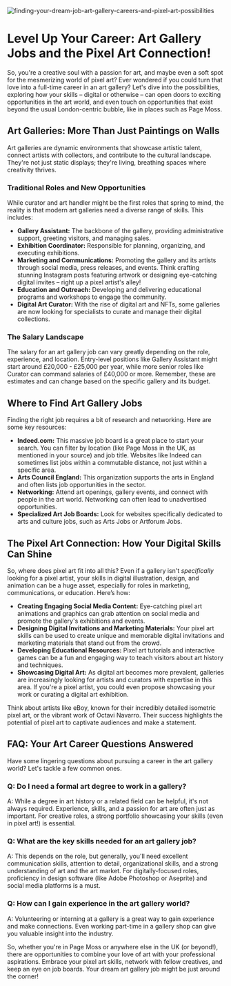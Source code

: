 ![finding-your-dream-job-art-gallery-careers-and-pixel-art-possibilities](https://images.pexels.com/photos/33449259/pexels-photo-33449259.png?auto=compress&cs=tinysrgb&fit=crop&h=627&w=1200)

# Level Up Your Career: Art Gallery Jobs and the Pixel Art Connection!

So, you're a creative soul with a passion for art, and maybe even a soft spot for the mesmerizing world of pixel art? Ever wondered if you could turn that love into a full-time career in an art gallery? Let's dive into the possibilities, exploring how your skills – digital or otherwise – can open doors to exciting opportunities in the art world, and even touch on opportunities that exist beyond the usual London-centric bubble, like in places such as Page Moss.

## Art Galleries: More Than Just Paintings on Walls

Art galleries are dynamic environments that showcase artistic talent, connect artists with collectors, and contribute to the cultural landscape. They're not just static displays; they're living, breathing spaces where creativity thrives.

### Traditional Roles and New Opportunities

While curator and art handler might be the first roles that spring to mind, the reality is that modern art galleries need a diverse range of skills. This includes:

*   **Gallery Assistant:** The backbone of the gallery, providing administrative support, greeting visitors, and managing sales.
*   **Exhibition Coordinator:** Responsible for planning, organizing, and executing exhibitions.
*   **Marketing and Communications:** Promoting the gallery and its artists through social media, press releases, and events. Think crafting stunning Instagram posts featuring artwork or designing eye-catching digital invites – right up a pixel artist's alley!
*   **Education and Outreach:** Developing and delivering educational programs and workshops to engage the community.
*   **Digital Art Curator:** With the rise of digital art and NFTs, some galleries are now looking for specialists to curate and manage their digital collections.

### The Salary Landscape

The salary for an art gallery job can vary greatly depending on the role, experience, and location. Entry-level positions like Gallery Assistant might start around £20,000 - £25,000 per year, while more senior roles like Curator can command salaries of £40,000 or more. Remember, these are estimates and can change based on the specific gallery and its budget.

## Where to Find Art Gallery Jobs

Finding the right job requires a bit of research and networking. Here are some key resources:

*   **Indeed.com:** This massive job board is a great place to start your search. You can filter by location (like Page Moss in the UK, as mentioned in your source) and job title. Websites like Indeed can sometimes list jobs within a commutable distance, not just within a specific area.
*   **Arts Council England:** This organization supports the arts in England and often lists job opportunities in the sector.
*   **Networking:** Attend art openings, gallery events, and connect with people in the art world. Networking can often lead to unadvertised opportunities.
*   **Specialized Art Job Boards:** Look for websites specifically dedicated to arts and culture jobs, such as Arts Jobs or Artforum Jobs.

## The Pixel Art Connection: How Your Digital Skills Can Shine

So, where does pixel art fit into all this? Even if a gallery isn't *specifically* looking for a pixel artist, your skills in digital illustration, design, and animation can be a huge asset, especially for roles in marketing, communications, or education. Here’s how:

*   **Creating Engaging Social Media Content:** Eye-catching pixel art animations and graphics can grab attention on social media and promote the gallery's exhibitions and events.
*   **Designing Digital Invitations and Marketing Materials:** Your pixel art skills can be used to create unique and memorable digital invitations and marketing materials that stand out from the crowd.
*   **Developing Educational Resources:** Pixel art tutorials and interactive games can be a fun and engaging way to teach visitors about art history and techniques.
*   **Showcasing Digital Art:** As digital art becomes more prevalent, galleries are increasingly looking for artists and curators with expertise in this area. If you're a pixel artist, you could even propose showcasing your work or curating a digital art exhibition.

Think about artists like eBoy, known for their incredibly detailed isometric pixel art, or the vibrant work of Octavi Navarro. Their success highlights the potential of pixel art to captivate audiences and make a statement.

## FAQ: Your Art Career Questions Answered

Have some lingering questions about pursuing a career in the art gallery world? Let's tackle a few common ones.

### Q: Do I need a formal art degree to work in a gallery?

A: While a degree in art history or a related field can be helpful, it's not always required. Experience, skills, and a passion for art are often just as important. For creative roles, a strong portfolio showcasing your skills (even in pixel art!) is essential.

### Q: What are the key skills needed for an art gallery job?

A: This depends on the role, but generally, you'll need excellent communication skills, attention to detail, organizational skills, and a strong understanding of art and the art market. For digitally-focused roles, proficiency in design software (like Adobe Photoshop or Aseprite) and social media platforms is a must.

### Q: How can I gain experience in the art gallery world?

A: Volunteering or interning at a gallery is a great way to gain experience and make connections. Even working part-time in a gallery shop can give you valuable insight into the industry.

So, whether you're in Page Moss or anywhere else in the UK (or beyond!), there are opportunities to combine your love of art with your professional aspirations. Embrace your pixel art skills, network with fellow creatives, and keep an eye on job boards. Your dream art gallery job might be just around the corner!
